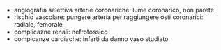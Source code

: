 - angiografia selettiva arterie coronariche: lume coronarico, non parete
- rischio vascolare: pungere arteria per raggiungere osti coronarici: radiale, femorale
- complicazne renali: nefrotossico
- compicanze cardiache: infarti da danno vaso studiato